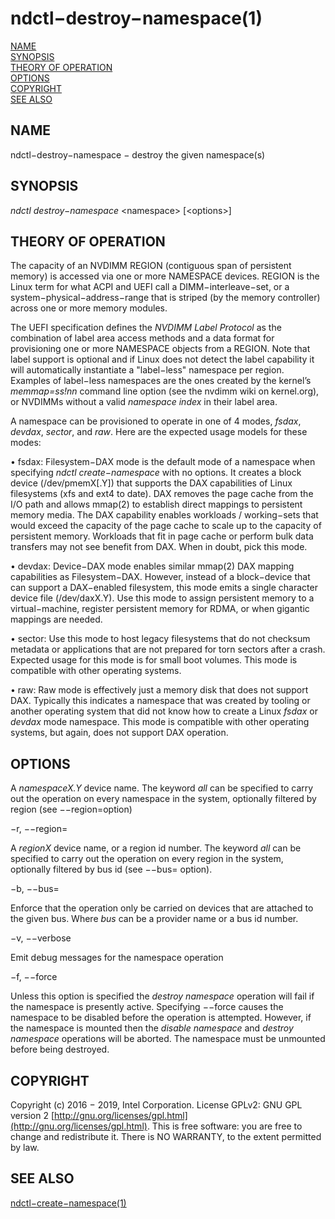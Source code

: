 # ndctl−destroy−namespace\(1\)

[NAME](ndctl-create-namespace.md#name)  
[SYNOPSIS](ndctl-clear-errors.md#synopsis)  
[THEORY OF OPERATION](ndctl-destroy-namespace.md#theory-of-operation)  
[OPTIONS](ndctl-destroy-namespace.md#options)  
[COPYRIGHT](ndctl-destroy-namespace.md#copyright)  
[SEE ALSO](ndctl-destroy-namespace.md#see-also)

## NAME

ndctl−destroy−namespace − destroy the given namespace\(s\)

## SYNOPSIS

_ndctl destroy−namespace_  &lt;namespace&gt; \[&lt;options&gt;\]

## THEORY OF OPERATION

The capacity of an NVDIMM REGION \(contiguous span of persistent memory\) is accessed via one or more NAMESPACE devices. REGION is the Linux term for what ACPI and UEFI call a DIMM−interleave−set, or a system−physical−address−range that is striped \(by the memory controller\) across one or more memory modules.

The UEFI specification defines the _NVDIMM Label Protocol_ as the combination of label area access methods and a data format for provisioning one or more NAMESPACE objects from a REGION. Note that label support is optional and if Linux does not detect the label capability it will automatically instantiate a "label−less" namespace per region. Examples of label−less namespaces are the ones created by the kernel’s _memmap=ss!nn_ command line option \(see the nvdimm wiki on kernel.org\), or NVDIMMs without a valid _namespace index_ in their label area.

A namespace can be provisioned to operate in one of 4 modes, _fsdax_, _devdax_, _sector_, and _raw_. Here are the expected usage models for these modes:

• fsdax: Filesystem−DAX mode is the default mode of a namespace when specifying _ndctl create−namespace_ with no options. It creates a block device \(/dev/pmemX\[.Y\]\) that supports the DAX capabilities of Linux filesystems \(xfs and ext4 to date\). DAX removes the page cache from the I/O path and allows mmap\(2\) to establish direct mappings to persistent memory media. The DAX capability enables workloads / working−sets that would exceed the capacity of the page cache to scale up to the capacity of persistent memory. Workloads that fit in page cache or perform bulk data transfers may not see benefit from DAX. When in doubt, pick this mode.

• devdax: Device−DAX mode enables similar mmap\(2\) DAX mapping capabilities as Filesystem−DAX. However, instead of a block−device that can support a DAX−enabled filesystem, this mode emits a single character device file \(/dev/daxX.Y\). Use this mode to assign persistent memory to a virtual−machine, register persistent memory for RDMA, or when gigantic mappings are needed.

• sector: Use this mode to host legacy filesystems that do not checksum metadata or applications that are not prepared for torn sectors after a crash. Expected usage for this mode is for small boot volumes. This mode is compatible with other operating systems.

• raw: Raw mode is effectively just a memory disk that does not support DAX. Typically this indicates a namespace that was created by tooling or another operating system that did not know how to create a Linux _fsdax_ or _devdax_ mode namespace. This mode is compatible with other operating systems, but again, does not support DAX operation.

## OPTIONS

A _namespaceX.Y_ device name. The keyword _all_ can be specified to carry out the operation on every namespace in the system, optionally filtered by region \(see −−region=option\)

−r, −−region=

A _regionX_ device name, or a region id number. The keyword _all_ can be specified to carry out the operation on every region in the system, optionally filtered by bus id \(see −−bus= option\).

−b, −−bus=

Enforce that the operation only be carried on devices that are attached to the given bus. Where _bus_ can be a provider name or a bus id number.

−v, −−verbose

Emit debug messages for the namespace operation

−f, −−force

Unless this option is specified the _destroy namespace_ operation will fail if the namespace is presently active. Specifying −−force causes the namespace to be disabled before the operation is attempted. However, if the namespace is mounted then the _disable namespace_ and _destroy namespace_ operations will be aborted. The namespace must be unmounted before being destroyed.

## COPYRIGHT

Copyright \(c\) 2016 − 2019, Intel Corporation. License GPLv2: GNU GPL version 2 [http://gnu.org/licenses/gpl.html](http://gnu.org/licenses/gpl.html). This is free software: you are free to change and redistribute it. There is NO WARRANTY, to the extent permitted by law.

## SEE ALSO

[ndctl−create−namespace\(1\)](ndctl-create-namespace.md)

